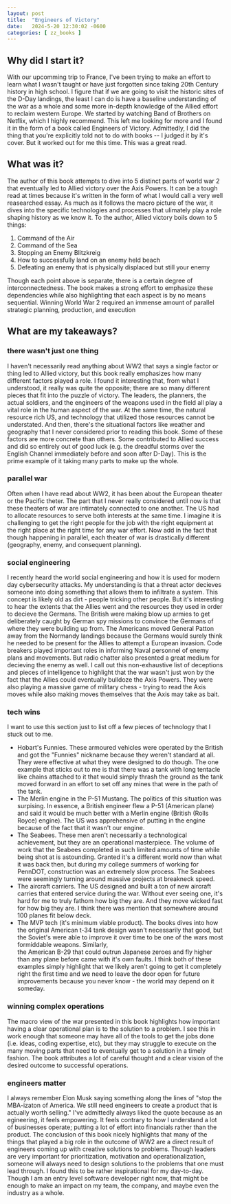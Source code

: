 ```yaml
---
layout: post
title:  "Engineers of Victory"
date:   2024-5-20 12:30:02 -0600
categories: [ zz_books ]
---
```


## Why did I start it?
With our upcomming trip to France, I've been
trying to make an effort to learn what I 
wasn't taught or have just forgotten since
taking 20th Century history in high school. I figure
that if we are going to visit the historic sites of 
the D-Day landings, the least I can do is have
a baseline understanding of the war as a whole and
some more in-depth knowledge of the Allied effort
to reclaim western Europe. We started by watching
Band of Brothers on Netflix, which I highly recommend.
This left me looking for more and I found it in 
the form of a book called Engineers of Victory. 
Admittedly, I did the thing that you're explicitly 
told not to do with books -- I judged it by it's 
cover. But it worked out for me this time. This was 
a great read.

## What was it?
The author of this book attempts to dive into 
5 distinct parts of world war 2 that eventually
led to Allied victory over the Axis Powers. It 
can be a tough read at times because it's written
in the form of what I would call a very well 
reasearched essay. As much as it follows the 
macro picture of the war, it dives into the
specific technologies and processes that ulimately
play a role shaping history as we know it. To the
author, Allied victory boils down to 5 things:
1. Command of the Air
1. Command of the Sea
1. Stopping an Enemy Blitzkreig
1. How to successfully land on an enemy held beach
1. Defeating an enemy that is physically displaced
but still your enemy

Though each point above is separate, there is
a certain degree of interconnectedness. The book
makes a strong effort to emphasize these dependencies
while also highlighting that each aspect is by no
means sequential. Winning World War 2 required an
immense amount of parallel strategic planning,
production, and execution

## What are my takeaways?
### there wasn't just one thing
I haven't necessarily read anything about WW2 that
says a single factor or thing led to Allied victory,
but this book really emphasizes how many different
factors played a role. I found it interesting that,
from what I understood, it really was quite the
opposite; there are so many different pieces that
fit into the puzzle of victory. The leaders, the
planners, the actual soldiers, and the engineers of
the weapons used in the field all play a vital role
in the human aspect of the war. At the same time,
the natural resource rich US, and technology that
utilized those resources cannot be understated. And 
then, there's the situational factors like weather
and geography that I never considered prior to 
reading this book. Some of these factors are more
concrete than others. Some contributed to Allied
success and did so entirely out of good luck (e.g. the
dreadful storms over the English Channel immediately
before and soon after D-Day). This
is the prime example of it taking many parts to
make up the whole.  

### parallel war
Often when I have read about WW2, it has been about
the European theater or the Pacific theter. The part
that I never really considered until now is that 
these theaters of war are intimately connected to 
one another. The US had to allocate resources to 
serve both interests at the same time. I imagine it is
challenging to get the right people 
for the job with the right equipment at the right
place at the right time for any war effort. Now add
in the fact that though happening in parallel, 
each theater of war is drastically different (geography, 
enemy, and consequent planning).

### social engineering
I recently heard the world social engineering and how
it is used for modern day cybersecurity attacks. My 
understanding is that a threat actor decieves someone 
into doing something that allows them to infiltrate a 
system. This concept is likely old as dirt - people 
tricking other people. But it's interesting to hear
the extents that the Allies went and the resources they
used in order to decieve the Germans. The British were
making blow up armies to get deliberately caught by
German spy missions to convince the Germans of where
they were building up from. The Americans moved General
Patton away from the Normandy landings because the
Germans would surely think he needed to be present
for the Allies to attempt a European invasion. Code
breakers played important roles in informing Naval
personnel of enemy plans and movements. But radio
chatter also presented a great medium for decieving
the enemy as well. I call out this non-exhaustive
list of deceptions and pieces of intelligence
to highlight that the war wasn't just won by the fact
that the Allies could eventually bulldoze the Axis
Powers. They were also playing a massive game of 
military chess - trying to read the Axis moves while
also making moves themselves that the Axis may take
as bait.

### tech wins
I want to use this section just to list off a few 
pieces of technology that I stuck out to me.
- Hobart's Funnies. These armoured vehicles were
operated by the British and got the "Funnies" 
nickname because they weren't standard at all. They
were effective at what they were designed to do 
though. The one example that sticks out to me is that
there was a tank with long tentacle like chains 
attached to it that would simply thrash the ground
as the tank moved forward in an effort to set off any
mines that were in the path of the tank. 
- The Merlin engine in the P-51 Mustang. The politics
of this situation was surpising. In essence, a British
engineer flew a P-51 (American plane) and said it would
be much better with a Merlin engine (British (Rolls Royce)
engine). The US was apprehensive of putting in the
engine because of the fact that it wasn't our engine.
- The Seabees. These men aren't necessarily a technological
achievement, but they are an operational masterpiece. The
volume of work that the Seabees completed in such limited 
amounts of time while being shot at is astounding. Granted
it's a different world now than what it was back then, but
during my college summers of working for PennDOT, 
construction was an extremely slow process. The Seabees were
seemingly turning around massive projects at breakneck
speed.
- The aircraft carriers. The US designed and built a ton
of new aircraft carries that entered service during the
war. Without ever seeing one, it's hard for me to 
truly fathom how big they are. And they move wicked fast
for how big they are. I think there was mention that
somewhere around 100 planes fit below deck.
- The MVP tech (it's minimum viable product). The books dives
into how the original
American t-34 tank design wasn't necessarily that good, 
but the Soviet's were able to improve it over time to be
one of the wars most formiddable weapons. Similarly,   
the American B-29 that could outrun Japanese zeroes and
fly higher than any plane before came with it's own faults.
I think both of these examples simply highlight that we likely 
aren't going to get it completely right the first time
and we need to leave the door open for future improvements
because you never know - the world may depend on it someday.

### winning complex operations
The macro view of the war presented in this book highlights 
how important having a clear operational plan is to the solution
to a problem. I see this in work enough that someone may
have all of the tools to get the jobs done (i.e. ideas, 
coding expertise, etc), but they may struggle to execute 
on the many moving parts that need to eventually get to a 
solution in a timely fashion. The book attributes a lot 
of careful thought and a clear vision of the desired outcome to 
successful operations.

### engineers matter
I always remember Elon Musk saying something along the 
lines of "stop the MBA-izaton of 
America. We still need engineers to create a product that
is actually worth selling."  I've admittedly always liked
the quote because as an egineering, it feels empowering. It
feels contrary to how I understand a lot of businesses 
operate; putting a lot of effort into financials rather
than the product. 
The conclusion of this
book nicely highlights that many of the things that 
played a big role in the outcome of WW2 are a direct result
of engineers coming up with creative solutions to problems.
Though leaders are very important for prioritization, 
motivation and operationalization, someone will always need
to design solutions to the problems that one must lead through. 
I found this to be rather inspirational for my day-to-day. 
Though I am an entry level software developer right now, 
that might be enough to make an impact on my team, the company,
and maybe even the industry as a whole.  
